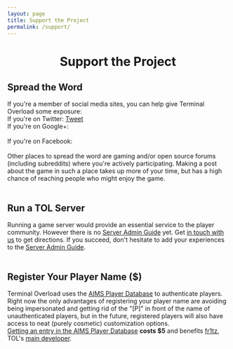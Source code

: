 ```yaml
---
layout: page
title: Support the Project
permalink: /support/
---
```


<h1 style="width: 100%; text-align: center;">
Support the Project
</h1>

<script>!function(d,s,id){var js,fjs=d.getElementsByTagName(s)[0],p=/^http:/.test(d.location)?'http':'https';if(!d.getElementById(id)){js=d.createElement(s);js.id=id;js.src=p+'://platform.twitter.com/widgets.js';fjs.parentNode.insertBefore(js,fjs);}}(document, 'script', 'twitter-wjs');</script>      
<script src="https://apis.google.com/js/platform.js" async defer></script>
<div id="fb-root"></div>
<script>(function(d, s, id) {
  var js, fjs = d.getElementsByTagName(s)[0];
  if (d.getElementById(id)) return;
  js = d.createElement(s); js.id = id;
  js.src = "//connect.facebook.net/en_GB/sdk.js#xfbml=1&version=v2.0";
  fjs.parentNode.insertBefore(js, fjs);
}(document, 'script', 'facebook-jssdk'));</script>

## <a name="spreadtheword"></a> Spread the Word
<div>If you're a member of social media sites, you can
help give Terminal Overload some exposure:
<br/>
If you're on Twitter:
<a href="https://twitter.com/share" class="twitter-share-button" data-url="www.terminal-overload.org" data-text="Terminal Overload is a home-made experimental free and open source multiplayer FPS game. http://www.terminal-overload.org" data-via="_NOTC_">Tweet</a>
<br/>
If you're on Google+: 
<div class="g-plus" data-action="share" data-href="http://www.terminal-overload.org" data-annotation="bubble"></div>
<br/>    
If you're on Facebook: 
<div class="fb-share-button" data-layout="button_count" data-href="http://www.terminal-overload.org"></div>      
<br/>      
Other places to spread the word are gaming and/or open source forums (including subreddits) where you're
actively participating. Making a post about the game in such a place takes up more of your time,
but has a high chance of reaching people who might enjoy the game.
</div>
<br/>

## <a name="runserver"></a> Run a TOL Server
<div>Running a game server would provide an essential service to the player
community. However there is no 
<a href="https://github.com/fr1tz/terminal-overload/wiki/Server-Admin-Guide">
Server Admin Guide</a>
yet. Get <a href="/community">in touch with us</a> to get directions. If you succeed,
don't hesitate to add your experiences to the
<a href="https://github.com/fr1tz/terminal-overload/wiki/Server-Admin-Guide">
Server Admin Guide</a>.
</div>
<br/>

## <a name="registernick"></a>Register Your Player Name ($)
<div>Terminal Overload uses the <a href="http://aims.wasted.ch">AIMS Player Database</a>
to authenticate players. Right now the only advantages of registering your player name
are avoiding being impersonated and getting rid of the "[P]" in front
of the name of unauthenticated players, but in the future, registered players
will also have access to neat (purely cosmetic) customization options.<br/>
<a href="http://aims.wasted.ch">Getting an entry in the AIMS Player Database</a>
<b>costs $5</b> and benefits <a href="https://github.com/fr1tz">fr1tz</a>, TOL's
<a href="https://github.com/fr1tz/terminal-overload/graphs/contributors">
main developer</a>.
</div>






